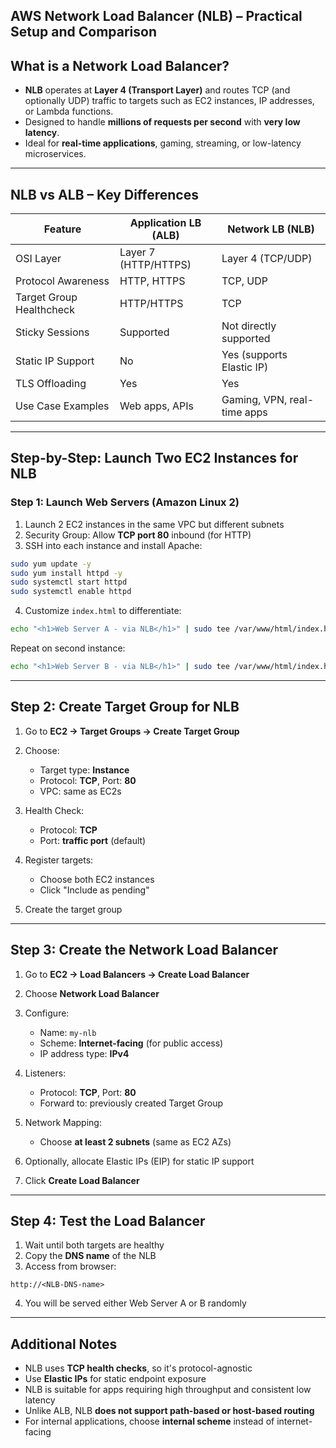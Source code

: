 ## AWS Network Load Balancer (NLB) – Practical Setup and Comparison

## What is a Network Load Balancer?

* **NLB** operates at **Layer 4 (Transport Layer)** and routes TCP (and optionally UDP) traffic to targets such as EC2 instances, IP addresses, or Lambda functions.
* Designed to handle **millions of requests per second** with **very low latency**.
* Ideal for **real-time applications**, gaming, streaming, or low-latency microservices.

---

## NLB vs ALB – Key Differences

| Feature                  | Application LB (ALB) | Network LB (NLB)            |
| ------------------------ | -------------------- | --------------------------- |
| OSI Layer                | Layer 7 (HTTP/HTTPS) | Layer 4 (TCP/UDP)           |
| Protocol Awareness       | HTTP, HTTPS          | TCP, UDP                    |
| Target Group Healthcheck | HTTP/HTTPS           | TCP                         |
| Sticky Sessions          | Supported            | Not directly supported      |
| Static IP Support        | No                   | Yes (supports Elastic IP)   |
| TLS Offloading           | Yes                  | Yes                         |
| Use Case Examples        | Web apps, APIs       | Gaming, VPN, real-time apps |

---

## Step-by-Step: Launch Two EC2 Instances for NLB

### Step 1: Launch Web Servers (Amazon Linux 2)

1. Launch 2 EC2 instances in the same VPC but different subnets
2. Security Group: Allow **TCP port 80** inbound (for HTTP)
3. SSH into each instance and install Apache:

```bash
sudo yum update -y
sudo yum install httpd -y
sudo systemctl start httpd
sudo systemctl enable httpd
```

4. Customize `index.html` to differentiate:

```bash
echo "<h1>Web Server A - via NLB</h1>" | sudo tee /var/www/html/index.html
```

Repeat on second instance:

```bash
echo "<h1>Web Server B - via NLB</h1>" | sudo tee /var/www/html/index.html
```

---

## Step 2: Create Target Group for NLB

1. Go to **EC2 → Target Groups → Create Target Group**
2. Choose:

   * Target type: **Instance**
   * Protocol: **TCP**, Port: **80**
   * VPC: same as EC2s
3. Health Check:

   * Protocol: **TCP**
   * Port: **traffic port** (default)
4. Register targets:

   * Choose both EC2 instances
   * Click "Include as pending"
5. Create the target group

---

## Step 3: Create the Network Load Balancer

1. Go to **EC2 → Load Balancers → Create Load Balancer**
2. Choose **Network Load Balancer**
3. Configure:

   * Name: `my-nlb`
   * Scheme: **Internet-facing** (for public access)
   * IP address type: **IPv4**
4. Listeners:

   * Protocol: **TCP**, Port: **80**
   * Forward to: previously created Target Group
5. Network Mapping:

   * Choose **at least 2 subnets** (same as EC2 AZs)
6. Optionally, allocate Elastic IPs (EIP) for static IP support
7. Click **Create Load Balancer**

---

## Step 4: Test the Load Balancer

1. Wait until both targets are healthy
2. Copy the **DNS name** of the NLB
3. Access from browser:

```
http://<NLB-DNS-name>
```

4. You will be served either Web Server A or B randomly

---

## Additional Notes

* NLB uses **TCP health checks**, so it's protocol-agnostic
* Use **Elastic IPs** for static endpoint exposure
* NLB is suitable for apps requiring high throughput and consistent low latency
* Unlike ALB, NLB **does not support path-based or host-based routing**
* For internal applications, choose **internal scheme** instead of internet-facing

